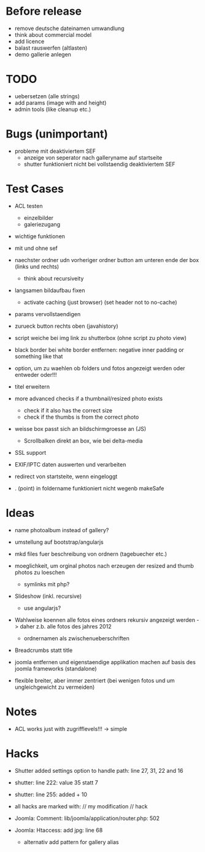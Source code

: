 # Before release
- remove deutsche dateinamen umwandlung
- think about commercial model
- add licence
- balast rauswerfen (altlasten)
- demo gallerie anlegen


# TODO
- uebersetzen (alle strings)
- add params (image with and height)
- admin tools (like cleanup etc.)


# Bugs (unimportant)
- probleme mit deaktiviertem SEF
	- anzeige von seperator nach galleryname auf startseite
	- shutter funktioniert nicht bei vollstaendig deaktiviertem SEF


# Test Cases
- ACL testen
	- einzelbilder
	- galeriezugang
- wichtige funktionen
- mit und ohne sef







- naechster ordner udn vorheriger ordner button am unteren ende der box (links und rechts)
	- think about recursiveity

- langsamen bildaufbau fixen
	- activate caching (just browser) (set header not to no-cache)


- params vervollstaendigen


- zurueck button rechts oben (javahistory)
- script weiche bei img link zu shutterbox (ohne script zu photo view)
- black border bei white border entfernen: negative inner padding or something like that

- option, um zu waehlen ob folders und fotos angezeigt werden oder entweder oder!!!
- titel erweitern

- more advanced checks if a thumbnail/resized photo exists
	- check if it also has the correct size
	- check if the thumbs is from the correct photo

- weisse box passt sich an bildschirmgroesse an (JS)
	- Scrollbalken direkt an box, wie bei delta-media

- SSL support

- EXIF/IPTC daten auswerten und verarbeiten
- redirect von startsteite, wenn eingeloggt

- . (point) in foldername funktioniert nicht wegenb makeSafe


# Ideas
- name photoalbum instead of gallery?

- umstellung auf bootstrap/angularjs
- mkd files fuer beschreibung von ordnern (tagebuecher etc.)
- moeglichkeit, um orginal photos nach erzeugen der resized and thumb photos zu loeschen
	- symlinks mit php?
- Slideshow (inkl. recursive)
	- use angularjs?

- Wahlweise koennen alle fotos eines ordners rekursiv angezeigt werden
	-> daher z.b. alle fotos des jahres 2012
	- ordnernamen als zwischenueberschriften
	
- Breadcrumbs statt title
- joomla entfernen und eigenstaendige applikation machen auf basis des joomla frameworks (standalone)

- flexible breiter, aber immer zentriert (bei wenigen fotos und um ungleichgewicht zu vermeiden)



# Notes
- ACL works just with zugrifflevels!!!
	-> simple

# Hacks
- Shutter added settings option to handle path: line 27, 31, 22 and 16
- shutter: line 222: value 35 statt 7
- shutter: line 255: added + 10

- all hacks are marked with: // my modification // hack


- Joomla: Comment: lib/joomla/application/router.php: 502
- Joomla: Htaccess: add jpg: line 68
	- alternativ add pattern for gallery alias
